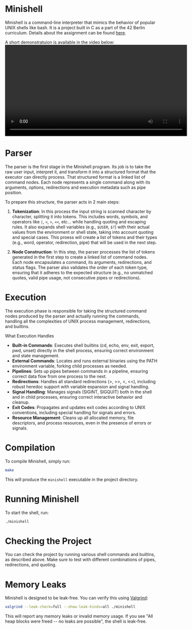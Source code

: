 # Minishell
Minishell is a command-line interpreter that mimics the behavior of popular UNIX shells like bash. It is a project built in C as a part of the 42 Berlin curriculum.
Details about the assignment can be found [here]().


A short demonstratuion is available in the video below:
<video src="demo.mp4" controls width="600">
</video>

# Parser
The parser is the first stage in the Minishell program. Its job is to take the raw user input, interpret it, and transform it into a structured format that the executor can directly process.
That structured format is a linked list of command nodes. Each node represents a single command along with its arguments, options, redirections and execution metadata such as pipe position.

To prepare this structure, the parser acts in 2 main steps:

1. **Tokenization**: In this process the input string is scanned character by character, splitting it into tokens. This includes words, symbols, and operators like `|`, `<`, `>`, `<<`, etc... while handling quoting and escaping rules. It also expands shell variables (e.g., `$USER`, `$?`) with their actual values from the environment or shell state, taking into account quoting and special cases.
This proess will create a list of tokens and their types (e.g., word, operator, redirection, pipe) that will be used in the next step.

2. **Node Construction**: In this step, the parser processes the list of tokens generated in the first step to create a linked list of command nodes. Each node encapsulates a command, its arguments, redirections, and status flags. The parser also validates the order of each token type, ensuring that it adheres to the expected structure (e.g., no unmatched quotes, valid pipe usage, not consecutive pipes or redirections).

# Execution
The execution phase is responsible for taking the structured command nodes produced by the parser and actually running the commands, handling all the complexities of UNIX process management, redirections, and builtins.

What Execution Handles
- **Built-in Commands**: Executes shell builtins (cd, echo, env, exit, export, pwd, unset) directly in the shell process, ensuring correct environment and state management.
- **External Commands**: Locates and runs external binaries using the PATH environment variable, forking child processes as needed.
- **Pipelines**: Sets up pipes between commands in a pipeline, ensuring correct data flow from one process to the next.
- **Redirections**: Handles all standard redirections (>, >>, <, <<), including robust heredoc support with variable expansion and signal handling.
- **Signal Handling**: Manages signals (SIGINT, SIGQUIT) both in the shell and in child processes, ensuring correct interactive behavior and cleanup.
- **Exit Codes**: Propagates and updates exit codes according to UNIX conventions, including special handling for signals and errors.
- **Resource Management**: Cleans up all allocated memory, file descriptors, and process resources, even in the presence of errors or signals.

# Compilation

To compile Minishell, simply run:

```sh
make
```

This will produce the `minishell` executable in the project directory.

# Running Minishell

To start the shell, run:

```sh
./minishell
```

# Checking the Project

You can check the project by running various shell commands and builtins, as described above. Make sure to test with different combinations of pipes, redirections, and quoting.

# Memory Leaks

Minishell is designed to be leak-free. You can verify this using [Valgrind](https://valgrind.org/):

```sh
valgrind --leak-check=full --show-leak-kinds=all ./minishell
```

This will report any memory leaks or invalid memory usage. If you see "All heap blocks were freed -- no leaks are possible", the shell is leak-free.
